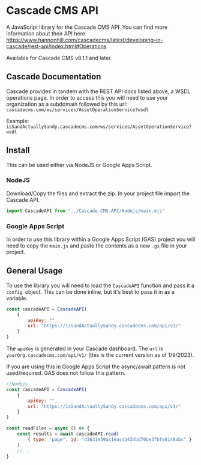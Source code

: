 # Cascade CMS API
A JavaScript library for the Cascade CMS API. You can find more information about their API here: https://www.hannonhill.com/cascadecms/latest/developing-in-cascade/rest-api/index.html#Operations

Available for Cascade CMS v8.1.1 and later.

## Cascade Documentation
Cascade provides in tandem with the REST API docs listed above, a WSDL operations page. In order to access this you will need to use your organization as a subdomain followed by this url: `cascadecms.com/ws/services/AssetOperationService?wsdl`

Example: `isSandActuallySandy.cascadecms.com/ws/services/AssetOperationService?wsdl`

## Install

This can be used either via NodeJS or Google Apps Script.

### NodeJS

Download/Copy the files and extract the zip. In your project file import the Cascade API.
```js
import CascadeAPI from "../Cascade-CMS-API/Nodejs/main.mjs"
```

### Google Apps Script

In order to use this library within a Google Apps Script (GAS) project you will need to copy the `main.js` and paste the contents as a new `.gs` file in your project.

## General Usage

To use the library you will need to load the `CascadeAPI` function and pass it a `config `object. This can be done inline, but it's best to pass it in as a variable.

```js
const cascadeAPI = CascadeAPI(
    { 
        apiKey: "", 
        url: "https://isSandActuallySandy.cascadecms.com/api/v1/" 
    }
)
```

The `apiKey` is generated in your Cascade dashboard. The `url` is `yourOrg.cascadecms.com/api/v1/` (this is the current version as of 1/9/2023).

If you are using this in Google Apps Script the async/await pattern is not used/required. GAS does not follow this pattern.

```js
//Nodejs
const cascadeAPI = CascadeAPI(
    { 
        apiKey: "", 
        url: "https://isSandActuallySandy.cascadecms.com/api/v1/" 
    }
)

const readFiles = async () => {
    const results = await cascadeAPI.read(
        { type: "page", id: "d3631e59ac1easd2434bd70be3fbfe8148abc" }
    )
    //...
}
```
